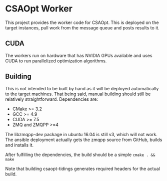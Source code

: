 # CSAOpt Worker

This project provides the worker code for CSAOpt.
This is deployed on the target instances, pull work from the message queue
and posts results to it.

## CUDA
The workers run on hardware that has NVIDIA GPUs available and uses CUDA
to run parallelized optimization algorithms.

## Building
This is not intended to be built by hand as it will be deployed
automatically to the target machines. That being said, manual building
should still be relatively straightforward. Dependencies are:
- CMake >= 3.2
- GCC >= 4.9
- CUDA >= 7.5
- ZMQ and ZMQPP >=4

The libzmqpp-dev package in ubuntu 16.04 is still v3, which will not work.
The ansible deployment actually gets the zmqpp source from GitHub, builds
and installs it.

After fulfilling the dependencies, the build should be a simple
`cmake . && make`

Note that building csaopt-tidings generates required headers for the actual build.


